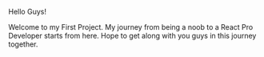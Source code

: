 Hello Guys!

Welcome to my First Project. My journey from being a noob to a React Pro Developer starts from here. Hope to get along with you guys in this journey together.